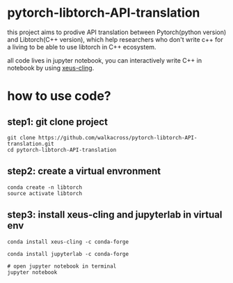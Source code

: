 # pytorch-libtorch-API-translation

this project aims to prodive API translation between Pytorch(python version) and Libtorch(C++ version), which help researchers who don't write c++ for a living to be able to use libtorch in C++ ecosystem.

all code lives in jupyter notebook, you can interactively write C++ in notebook by using [xeus-cling](https://github.com/jupyter-xeus/xeus-cling).


# how to use code?

## step1: git clone project
~~~
git clone https://github.com/walkacross/pytorch-libtorch-API-translation.git
cd pytorch-libtorch-API-translation
~~~


## step2: create a virtual envronment
~~~
conda create -n libtorch
source activate libtorch
~~~

## step3: install xeus-cling and jupyterlab in virtual env
~~~
conda install xeus-cling -c conda-forge

conda install jupyterlab -c conda-forge

# open jupyter notebook in terminal
jupyter notebook
~~~
